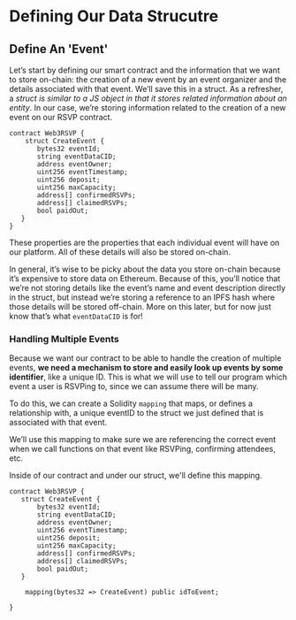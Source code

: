 # Defining Our Data Strucutre

## Define An 'Event'

Let’s start by defining our smart contract and the information that we want to store on-chain: the creation of a new event by an event organizer and the details associated with that event. We’ll save this in a struct. As a refresher, a _struct is similar to a JS object in that it stores related information about an entity_. In our case, we’re storing information related to the creation of a new event on our RSVP contract.

```solidity
contract Web3RSVP {
    struct CreateEvent {
       bytes32 eventId;
       string eventDataCID;
       address eventOwner;
       uint256 eventTimestamp;
       uint256 deposit;
       uint256 maxCapacity;
       address[] confirmedRSVPs;
       address[] claimedRSVPs;
       bool paidOut;
   }
}
```

These properties are the properties that each individual event will have on our platform. All of these details will also be stored on-chain.

In general, it’s wise to be picky about the data you store on-chain because it’s expensive to store data on Ethereum. Because of this, you’ll notice that we’re not storing details like the event’s name and event description directly in the struct, but instead we’re storing a reference to an IPFS hash where those details will be stored off-chain. More on this later, but for now just know that’s what `eventDataCID` is for!

### Handling Multiple Events

Because we want our contract to be able to handle the creation of multiple events, **we need a mechanism to store and easily look up events by some identifier**, like a unique ID. This is what we will use to tell our program which event a user is RSVPing to, since we can assume there will be many.

To do this, we can create a Solidity `mapping` that maps, or defines a relationship with, a unique eventID to the struct we just defined that is associated with that event.

We’ll use this mapping to make sure we are referencing the correct event when we call functions on that event like RSVPing, confirming attendees, etc.

Inside of our contract and under our struct, we'll define this mapping.

```solidity
contract Web3RSVP {
   struct CreateEvent {
       bytes32 eventId;
       string eventDataCID;
       address eventOwner;
       uint256 eventTimestamp;
       uint256 deposit;
       uint256 maxCapacity;
       address[] confirmedRSVPs;
       address[] claimedRSVPs;
       bool paidOut;
   }

    mapping(bytes32 => CreateEvent) public idToEvent;

}
```
